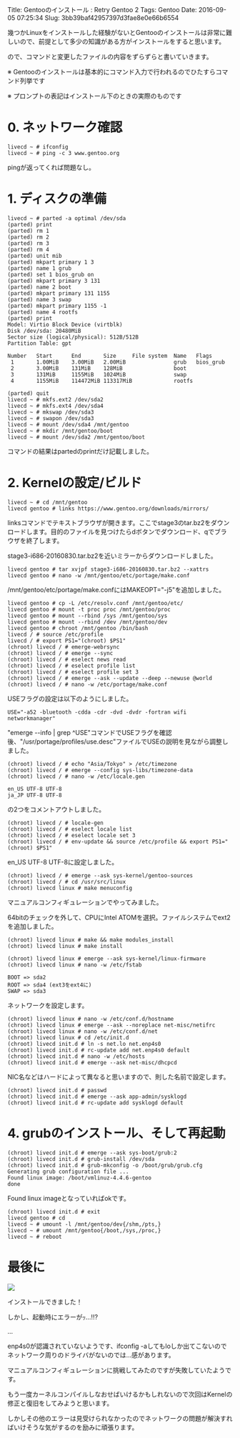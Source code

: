 Title: Gentooのインストール : Retry Gentoo 2
Tags: Gentoo
Date: 2016-09-05 07:25:34
Slug: 3bb39baf42957397d3fae8e0e66b6554

幾つかLinuxをインストールした経験がないとGentooのインストールは非常に難しいので、前提として多少の知識がある方がインストールをすると思います。

ので、コマンドと変更したファイルの内容をずらずらと書いていきます。

※ Gentooのインストールは基本的にコマンド入力で行われるのでひたすらコマンド列挙です

※ プロンプトの表記はインストール下のときの実際のものです

# 0. ネットワーク確認

```
livecd ~ # ifconfig
livecd ~ # ping -c 3 www.gentoo.org
```

pingが返ってくれば問題なし。

# 1. ディスクの準備

```
livecd ~ # parted -a optimal /dev/sda
(parted) print
(parted) rm 1
(parted) rm 2
(parted) rm 3
(parted) rm 4
(parted) unit mib
(parted) mkpart primary 1 3
(parted) name 1 grub
(parted) set 1 bios_grub on
(parted) mkpart primary 3 131
(parted) name 2 boot
(parted) mkpart primary 131 1155
(parted) name 3 swap
(parted) mkpart primary 1155 -1
(parted) name 4 rootfs
(parted) print
Model: Virtio Block Device (virtblk)
Disk /dev/sda: 20480MiB
Sector size (logical/physical): 512B/512B
Partition Table: gpt
  
Number   Start      End       Size     File system  Name   Flags
 1       1.00MiB    3.00MiB   2.00MiB               grub   bios_grub
 2       3.00MiB    131MiB    128MiB                boot
 3       131MiB     1155MiB   1024MiB               swap
 4       1155MiB    114472MiB 113317MiB             rootfs

(parted) quit
livecd ~ # mkfs.ext2 /dev/sda2
livecd ~ # mkfs.ext4 /dev/sda4
livecd ~ # mkswap /dev/sda3
livecd ~ # swapon /dev/sda3
livecd ~ # mount /dev/sda4 /mnt/gentoo
livecd ~ # mkdir /mnt/gentoo/boot
livecd ~ # mount /dev/sda2 /mnt/gentoo/boot
```

コマンドの結果はpartedのprintだけ記載しました。

# 2. Kernelの設定/ビルド

```
livecd ~ # cd /mnt/gentoo
livecd gentoo # links https://www.gentoo.org/downloads/mirrors/
```

linksコマンドでテキストブラウザが開きます。ここでstage3のtar.bz2をダウンロードします。目的のファイルを見つけたらdボタンでダウンロード、qでブラウザを終了します。

stage3-i686-20160830.tar.bz2を近いミラーからダウンロードしました。

```
livecd gentoo # tar xvjpf stage3-i686-20160830.tar.bz2 --xattrs
livecd gentoo # nano -w /mnt/gentoo/etc/portage/make.conf
```

/mnt/gentoo/etc/portage/make.confにはMAKEOPT="-j5"を追加しました。

```
livecd gentoo # cp -L /etc/resolv.conf /mnt/gentoo/etc/
livecd gentoo # mount -t proc proc /mnt/gentoo/proc
livecd gentoo # mount --rbind /sys /mnt/gentoo/sys
livecd gentoo # mount --rbind /dev /mnt/gentoo/dev
livecd gentoo # chroot /mnt/gentoo /bin/bash
livecd / # source /etc/profile
livecd / # export PS1="(chroot) $PS1"
(chroot) livecd / # emerge-webrsync
(chroot) livecd / # emerge --sync
(chroot) livecd / # eselect news read
(chroot) livecd / # eselect profile list
(chroot) livecd / # eselect profile set 3
(chroot) livecd / # emerge --ask --update --deep --newuse @world
(chroot) livecd / # nano -w /etc/portage/make.conf
```

USEフラグの設定は以下のようにしました。

```
USE="-a52 -bluetooth -cdda -cdr -dvd -dvdr -fortran wifi networkmanager"
```

"emerge --info | grep ^USE"コマンドでUSEフラグを確認後、"/usr/portage/profiles/use.desc"ファイルでUSEの説明を見ながら調整しました。


```
(chroot) livecd / # echo "Asia/Tokyo" > /etc/timezone
(chroot) livecd / # emerge --config sys-libs/timezone-data
(chroot) livecd / # nano -w /etc/locale.gen
```

```
en_US UTF-8 UTF-8
ja_JP UTF-8 UTF-8
```

の2つをコメントアウトしました。

```
(chroot) livecd / # locale-gen
(chroot) livecd / # eselect locale list
(chroot) livecd / # eselect locale set 3
(chroot) livecd / # env-update && source /etc/profile && export PS1="(chroot) $PS1"
```

en_US UTF-8 UTF-8に設定しました。

```
(chroot) livecd / # emerge --ask sys-kernel/gentoo-sources
(chroot) livecd / # cd /usr/src/linux
(chroot) livecd linux # make menuconfig
```

マニュアルコンフィギュレーションでやってみました。

64bitのチェックを外して、CPUにIntel ATOMを選択。ファイルシステムでext2を追加しました。

```
(chroot) livecd linux # make && make modules_install
(chroot) livecd linux # make install
```

```
(chroot) livecd linux # emerge --ask sys-kernel/linux-firmware
(chroot) livecd linux # nano -w /etc/fstab
```

```
BOOT => sda2
ROOT => sda4 (ext3をext4に)
SWAP => sda3
```

ネットワークを設定します。

```
(chroot) livecd linux # nano -w /etc/conf.d/hostname
(chroot) livecd linux # emerge --ask --noreplace net-misc/netifrc
(chroot) livecd linux # nano -w /etc/conf.d/net
(chroot) livecd linux # cd /etc/init.d
(chroot) livecd init.d # ln -s net.lo net.enp4s0
(chroot) livecd init.d # rc-update add net.enp4s0 default
(chroot) livecd init.d # nano -w /etc/hosts
(chroot) livecd init.d # emerge --ask net-misc/dhcpcd
```

NIC名などはハードによって異なると思いますので、則した名前で設定します。

```
(chroot) livecd init.d # passwd
(chroot) livecd init.d # emerge --ask app-admin/sysklogd
(chroot) livecd init.d # rc-update add sysklogd default
```

# 4. grubのインストール、そして再起動

```
(chroot) livecd init.d # emerge --ask sys-boot/grub:2
(chroot) livecd init.d # grub-install /dev/sda
(chroot) livecd init.d # grub-mkconfig -o /boot/grub/grub.cfg
Generating grub configuration file ...
Found linux image: /boot/vmlinuz-4.4.6-gentoo
done
```

Found linux imageとなっていればokです。

```
(chroot) livecd init.d # exit
livecd gentoo # cd
livecd ~ # umount -l /mnt/gentoo/dev{/shm,/pts,}
livecd ~ # umount /mnt/gentoo{/boot,/sys,/proc,}
livecd ~ # reboot
```

# 最後に

![](https://pbs.twimg.com/media/CrkOSHkUEAE7EGl.jpg)

インストールできました！

しかし、起動時にエラーがｯ...!!?

...

enp4s0が認識されていないようです、ifconfig -aしてもloしか出てこないのでネットワーク周りのドライバがないのでは...感があります。

マニュアルコンフィギュレーションに挑戦してみたのですが失敗していたようです。

もう一度カーネルコンパイルしなおせばいけるかもしれないので次回はKernelの修正と復旧をしてみようと思います。

しかしその他のエラーは見受けられなかったのでネットワークの問題が解決すればいけそうな気がするのを励みに頑張ります。